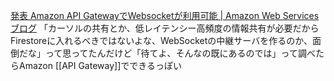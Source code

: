 
[発表 Amazon API GatewayでWebsocketが利用可能 | Amazon Web Services ブログ](https://aws.amazon.com/jp/blogs/news/announcing-websocket-apis-in-amazon-api-gateway/)
「カーソルの共有とか、低レイテンシー高頻度の情報共有が必要だからFirestoreに入れるべきではないよな、WebSocketの中継サーバを作るのか、面倒だな」って思ってたんだけど「待てよ、そんなの既にあるのでは」って調べたらAmazon [[API Gateway]]でできるっぽい
